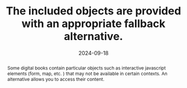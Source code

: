 ---
title: "The included objects are provided with an appropriate fallback alternative. "
abstract: "Some digital books contain particular objects such as interactive javascript elements (form, map, etc. ) that may not be available in certain contexts. An alternative allows you to access their content. "
categories:
  - Images and media
agrege: O4115-E026
opquast: 4 115
indiceebook: "26"
description: Rule 026
before: "025"
weight: "26"
after: "027"
actif: "1"
layout: rules
date: 2024-09-18
tags:
  - Ecodesign
  - Interoperability
objectif:
  - Provide information access for users whose reading device does not support the inclusion of objects or technologies used in included objects.
  - Facilitate the exploitation of these contents by robots.
  - Improve accessibility of content to readers with disabilities.
  - Improve content support by search engines and indexing tools
Meo:
  - "Use intrinsic fallback mechanisms (such as those available for object [html] and canvas) or, when an intrinsic fallback is not applicable, using a fallback at manifest level. Fall chains are created using the Fallback attribute on the elements of the manifest. This attribute refers to the xml ID of another element of the manifest which is a fallback solution (Fallback) for the current element. "
Controle:
  - Make sure the digital book remains readable and usable on an old device or by disabling javascript support
  - Make sure content of type object or canvas is not necessary for understanding or have a textual alternative.
epubcheck: false
ace: false
humancheck: true
ReadiumGoToolkit: null
Source:
  - Opquast
Referentiel:
  - https://www.w3.org/TR/epub-33/#sec-resource-fallbacks
steps:
  - Design
  - Editorial
---